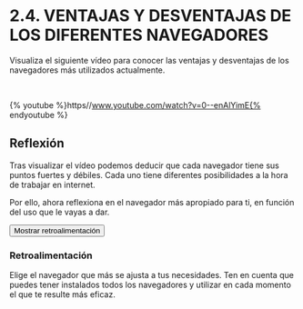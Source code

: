 
# 2.4. VENTAJAS Y DESVENTAJAS DE LOS DIFERENTES NAVEGADORES

Visualiza el siguiente vídeo para conocer las ventajas y desventajas de los navegadores más utilizados actualmente.

 


{% youtube %}https//www.youtube.com/watch?v=0--enAlYimE{% endyoutube %}

## Reflexión

Tras visualizar el vídeo podemos deducir que cada navegador tiene sus puntos fuertes y débiles. Cada uno tiene diferentes posibilidades a la hora de trabajar en internet.

Por ello, ahora reflexiona en el navegador más apropiado para ti, en función del uso que le vayas a dar.

<script type="text/javascript">var feedback98_9text = "Mostrar retroalimentación";</script><input class="feedbackbutton" name="toggle-feedback-98_9" onclick="$exe.toggleFeedback(this,true);return false" type="button" value="Mostrar retroalimentación"/>

### Retroalimentación

Elige el navegador que más se ajusta a tus necesidades. Ten en cuenta que puedes tener instalados todos los navegadores y utilizar en cada momento el que te resulte más eficaz.

